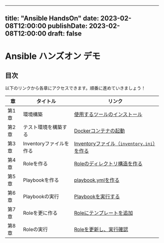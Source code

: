 

---
title: "Ansible HandsOn"
date: 2023-02-08T12:00:00
publishDate: 2023-02-08T12:00:00
draft: false
---

# Ansible ハンズオン デモ
## 目次

以下のリンクから各章にアクセスできます。順番に進めていきましょう！

| 章    | タイトル                                   | リンク                                                      |
|-------|--------------------------------------------|-------------------------------------------------------------|
| 第1章  | 環境構築                                    | [使用するツールのインストール](/ansible-handson-hugo/posts/ansible-environment/)           |-
| 第2章  | テスト環境を構築する                          | [Dockerコンテナの起動](/ansible-handson-hugo/launchdocker/)                    |
| 第3章  | Inventoryファイルを作る                      | [Inventoryファイル（`inventory.ini`）を作る](/ansible-handson-hugo/ansiblebasic/) |
| 第4章  | Roleを作る                                 | [Roleのディレクトリ構造を作る](/ansible-handson-hugo/role/)                     |
| 第5章  | Playbookを作る                             | [playbook.ymlを作る](/ansible-handson-hugo/playbook/)                           |
| 第6章  | Playbookの実行                             | [Playbookを実行する](/ansible-handson-hugo/executerole/)                        |
| 第7章  | Roleを更に作る                              | [Roleにテンプレートを追加](/ansible-handson-hugo/modifyrole/)                   |
| 第8章  | Roleの実行                                 | [Roleを更新し、実行確認](/ansible-handson-hugo/executeplaybook/)                 |